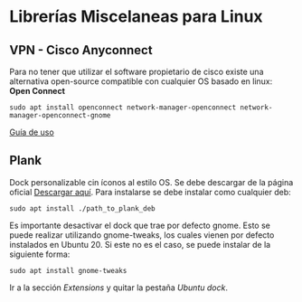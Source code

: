 # Librerías Miscelaneas para Linux

## VPN - Cisco Anyconnect 

  Para no tener que utilizar el software propietario de cisco existe una alternativa open-source compatible con cualquier OS basado en linux:
   <strong>Open Connect</strong>
   
    sudo apt install openconnect network-manager-openconnect network-manager-openconnect-gnome
    
  [Guía de uso](https://people.eng.unimelb.edu.au/lucasjb/archive/oc_old.html)
  
## Plank 
  
  Dock personalizable cin íconos al estilo OS.
  Se debe descargar de la página oficial [Descargar aquí](https://pkgs.org/download/plank). 
  Para instalarse se debe instalar como cualquier deb: 

    sudo apt install ./path_to_plank_deb 
    
  Es importante desactivar el dock que trae por defecto gnome. Esto se puede realizar utilizando gnome-tweaks, los cuales vienen por defecto instalados en Ubuntu 20. Si este no es el caso, se puede instalar de la siguiente forma:
  
    sudo apt install gnome-tweaks
    
  Ir a la sección *Extensions* y quitar la pestaña *Ubuntu dock*.
  
 

  
